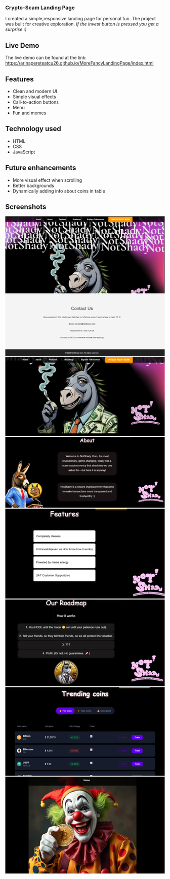 ### Crypto-Scam Landing Page
I created a simple,responsive landing page for personal fun.
The project was built for creative exploration.
*If the invest button is pressed you get a surprise :)*

## Live Demo
The live demo can be found at the link: https://arinapereteatcu26.github.io/MoreFancyLandingPage/index.html

## Features
* Clean and modern UI
* Simple visual effects
* Call-to-action buttons
* Menu
* Fun and memes

## Technology used
* HTML
* CSS
* JavaScript

## Future enhancements
* More visual effect when scrolling
* Better backgrounds
* Dynamically adding info about coins in table

## Screenshots
![Screenshot 2025-02-21 170924.png](images/screenshots/Screenshot%202025-02-21%20170924.png)
![Screenshot 2025-02-21 170939.png](images/screenshots/Screenshot%202025-02-21%20170939.png)
![Screenshot 2025-02-21 170948.png](images/screenshots/Screenshot%202025-02-21%20170948.png)
![Screenshot 2025-02-21 170956.png](images/screenshots/Screenshot%202025-02-21%20170956.png)
![Screenshot 2025-02-21 171002.png](images/screenshots/Screenshot%202025-02-21%20171002.png)
![Screenshot 2025-02-21 171009.png](images/screenshots/Screenshot%202025-02-21%20171009.png)
![Screenshot 2025-02-21 171016.png](images/screenshots/Screenshot%202025-02-21%20171016.png)
![Screenshot 2025-02-21 171025.png](images/screenshots/Screenshot%202025-02-21%20171025.png)



